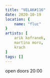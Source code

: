 ```yaml
---
title: "VELAK#116"
date: 2020-10-19
location: {
    name: "fluc"
}
artists: [
    arik kofranek,
    martina moro,
    krach
]
tags: []
---
```

open doors 20:00

